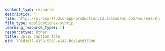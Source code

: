 ```yaml
---
content_type: resource
description: ''
file: https://ol-ocw-studio-app-production.s3.amazonaws.com/courses/8-286-the-early-universe-fall-2013/705d183761585397a147b8e149d33500_moyD_yeviMY.vtt
file_type: application/x-subrip
learning_resource_types: []
resourcetype: Other
title: 3play caption file
uid: 705d1837-6158-5397-a147-b8e149d33500
---
```

